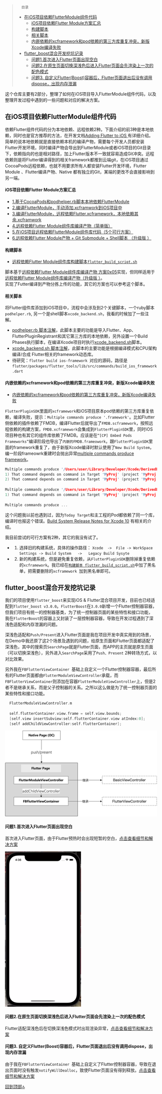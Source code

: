 <span id="go_top"> </span>
> 		目录
>  
> * [在iOS项目依赖FlutterModule组件代码](#id-h2-01)
> 	* [iOS项目依赖Flutter Module方案汇总](#id-h4-01)
> 	* [构建脚本](#id-h4-02)
> 	* [相关脚本](#id-h4-03)
> 	* [内嵌依赖的xcframework和pod依赖的第三方库重复冲突，新版Xcode编译失败](#id-h4-04)
> * [flutter_boost混合开发挖坑记录](#id-h2-02)
> 	* [问题1.首次进入Flutter页面出现空白](#id-h4-21)
> 	* [问题2.在原生页面切换深浅色后进入Flutter页面会先渲染上一次的配色模式](#id-h4-22)
> 	* [问题3. 自定义Flutter(Boost)容器后，Flutter页面退出后没有调用dispose，出现内存泄漏](#id-h4-23)
> 

这个仓库主要有2部分，整理了如何在iOS项目导入FlutterModule组件代码，以及整理开发过程中遇到的一些问题和对应的解决方案。

<h2 id="id-h2-01">在iOS项目依赖FlutterModule组件代码</h2>


依赖Flutter组件代码的分为本地依赖、远程依赖2种。下面介绍的前3种是本地依赖，同时也是官方推荐的方法，在开发文档[Adding Flutter to iOS
](https://flutter.dev/docs/development/add-to-app/ios/project-setup)有详细介绍。简单的说本地依赖就是直接依赖本机的编译产物，需要每个开发人员都安装Flutter开发环境，同时编译产物会导出到FlutterModule或者iOS项目的Git目录下，依赖指向的也是相对路径，加上Flutter版本不一致就容易造成Git冲突。远程依赖则是将Flutter编译得到的相关framework都推到云端git，在iOS项目通过CocoaPods远程依赖，也就不用要求所有人都安装Flutter开发环境，Flutter Module 、Flutter编译产物、Native 都有独立的Git，某端的更改不会直接影响到另一端。

<h4 id="id-h4-01">iOS项目依赖Flutter Module方案汇总</h4>

* [1.基于CocoaPods和podhelper.rb脚本本地依赖FlutterModule](https://github.com/XiFengLang/flutter_notes/blob/main/add_flutter_to_ios.md#id-h3-1)
* [2.编译FlutterModule，手动添加.xcframwork到iOS项目中](https://github.com/XiFengLang/flutter_notes/blob/main/add_flutter_to_ios.md#id-h3-2)
* [3.编译FlutterModule，远程依赖Flutter.xcframework，本地依赖其余.xcframwork](https://github.com/XiFengLang/flutter_notes/blob/main/add_flutter_to_ios.md#id-h3-3)
* [4.远程依赖Flutter Module组件库编译产物（简单版）](https://github.com/XiFengLang/flutter_notes/blob/main/add_flutter_to_ios.md#id-h3-4)
* [5.在iOS项目远程依赖FlutterModule组件库代码（5个可行方案）](https://github.com/XiFengLang/flutter_notes/blob/main/depend_flutter_module_remotely.md)
* [6.远程依赖Flutter Module产物 + Git Submodule + Shell脚本 （升级版 ）](https://github.com/XiFengLang/flutter_notes/blob/main/depend_flutter_remotely_upgrades.md)


<h4 id="id-h4-02">构建脚本</h4>

* [远程依赖Flutter Module组件库构建脚本`flutter_build_script.sh`](https://github.com/XiFengLang/flutter_notes/blob/main/flutter_build_script.md)

脚本基于[远程依赖Flutter Module组件库编译产物  方案0x05](https://github.com/XiFengLang/flutter_notes/blob/main/depend_flutter_module_remotely.md#id-h3-05)实现，但同样适用于[远程依赖Flutter Module组件库编译产物（升级版 ）](https://github.com/XiFengLang/flutter_notes/blob/main/depend_flutter_remotely_upgrades.md)。  
实现了Futter编译到产物分拣上传的功能，其它的方案也可以参考这个脚本。


<h4 id="id-h4-03">相关脚本</h4>

将Flutter组件库添加到iOS项目中，流程中会涉及到2个关键脚本，一个ruby脚本`podhelper.rb`, 另一个是shell脚本`xcode_backend.sh`，我看的时候加了一些注解。

* [podhelper.rb 脚本注解](https://github.com/XiFengLang/flutter_notes/blob/main/podhelper.rb)，此脚本主要的功能是导入Flutter、App、FlutterPluginRegistrant和其它第三方库的本地依赖，另外设置一个Build Phases执行脚本，在编译Xcode项目时执行[xcode_backend.sh](https://github.com/XiFengLang/flutter_notes/blob/main/xcode_backend.sh)脚本。
* [xcode_backend.sh 脚本注解](https://github.com/XiFengLang/flutter_notes/blob/main/xcode_backend.sh)，此脚本的主要功能是根据编译模式和CPU架构 编译/合成 Flutter相关的framework动态库。
* 待研究：`flutter build ios-framework `对应的源码，路径是`flutter/packages/flutter_tools/lib/src/commands/build_ios_framework.dart`

<h4 id="id-h4-04">内嵌依赖的xcframework和pod依赖的第三方库重复冲突，新版Xcode编译失败</h4>

* [内嵌依赖的xcframework和pod依赖的第三方库重复冲突，新版Xcode编译失败](https://github.com/XiFengLang/flutter_notes/blob/main/multiple_commands_produce_framework.md)

`FlutterPluginSDK`里面的`xcframework`和iOS项目原本pod依赖的第三方库重复依赖，编译失败，提示：`Multiple commands produce '.framework'`。比如Flutter侧依赖的插件依赖了FMDB，编译Flutter后就导出了`FMDB.scframework`，按照远程依赖的构建方案，`FMDB.xcframework`会集成到`FlutterPluginSDK`里，同时iOS项目种也有其它的组件库依赖了FMDB。应该是在`“[CP] Embed Pods Frameworks”`编译阶段也导出了`内嵌的FMDB.frameowork`，跟`FlutterPluginSDK`里面的framework重复了，由于新版Xcode编译时默认使用了`New Build System`，编一阶段frameowrk重建时会抛出异常[multiple commands produce framework](https://github.com/XiFengLang/flutter_notes/blob/main/multiple_commands_produce_framework.md)。

```C
Multiple commands produce '/Users/user/Library/Developer/Xcode/DerivedData/MyProj-flazyqyatfvrvsgcoofvwrizuvot/Build/Products/Debug-iphoneos/MyProj.app/Frameworks/FMDB.framework':
1) That command depends on command in Target 'MyProj' (project 'MyProj'): script phase “[CP] Embed Pods Frameworks”
2) That command depends on command in Target 'MyProj' (project 'MyProj'): script phase “[CP] Embed Pods Frameworks”

Multiple commands produce '/Users/user/Library/Developer/Xcode/DerivedData/MyProj-flazyqyatfvrvsgcoofvwrizuvot/Build/Products/Debug-iphoneos/MyProj.app/Frameworks/MMKV.framework':
1) That command depends on command in Target 'MyProj' (project 'MyProj'): script phase “[CP] Embed Pods Frameworks”

Multiple commands produce ...

```

这个问题我以前也遇到过，因为`Today Target`和主工程的Pod都依赖了同一个库，编译时也报这个错误。[Build System Release Notes for Xcode 10](https://developer.apple.com/documentation/xcode-release-notes/build-system-release-notes-for-xcode-10) 有相关的介绍。

我目前尝试的可行方案有2种，其它的我没有试了。

* 1. 选择旧的构建系统，具体的操作路径： `Xcode  ->  File -> WorkSpace Settings -> Build System   ->   Legacy Build Sysyte`
* 2. 新的构建系统，但是避免重复依赖，从`FlutterPluginSDK`删除掉重复依赖的`xcframework`。我已经在[`构建脚本 flutter_build_script.sh`](https://github.com/XiFengLang/flutter_notes/blob/main/flutter_build_script.md)中加了黑名单，把需要删除的`xcframework `加到黑名单即可。



<h2 id="id-h2-02">flutter_boost混合开发挖坑记录</h2>

我们的项目使用`flutter_boost`来实现iOS & Flutter混合项目开发，目前也已经适配到`flutter_boost v3.0.0`。`FlutterBoost`在`3.0.0`新增一个Flutter控制器容器，但我们项目有统一的控制器基类，为了统一控制器页面的某些特性和接口功能， 我在`FlutterBoost`的容器上又封装了一层控制器容器，导致在开发过程遇到了深浅色适配和内存泄漏的问题。

深浅色适配和`Push/Present`进入Flutter页面是我在项目开发中真实用到的场景，在Demo中我还原了这2个场景及遇到的问题，给原生页面和Flutter页面都适配了深浅色，其中的搜索页`SearchPage`就是Flutter页面，而APP的主页就是原生页面（可以切换深浅色），另外进入`SearchPage`采用了`Push、Present` 2种转场方式，以对比效果。


另外我在`FBFlutterViewContainer `基础上自定义一个Flutter控制器容器，最后所有的Flutter页面都由`FlutterModuleViewController`承载，而`FBFlutterViewContainer`则添加在容器`FlutterModuleViewController`上，但是2者不是继承关系，而是父子控制器的关系。之所以这么做是为了统一控制器页面的某些特性和接口功能。


```C
  FlutterModuleViewController.m

  self.flutterContainer.view.frame = self.view.bounds;
  [self.view insertSubview:self.flutterContainer.view atIndex:0];
  [self addChildViewController:self.flutterContainer];
```

<img src="https://github.com/XiFengLang/flutter_notes/blob/main/assets/flutter_page_container.png"  alt="Flutter控制器容器"/><br/>



<h4 id="id-h4-21">问题1.首次进入Flutter页面出现空白</h4>

首次进入Flutter页面，由于Flutter预热时会出现短暂的空白，[点击查看细节和解决方案](https://github.com/XiFengLang/flutter_notes/blob/main/flutter_boost_dark_mode.md)

<img src="https://github.com/XiFengLang/flutter_notes/blob/main/assets/ezgif.com-gif-maker.webp" width="50%" height="50%" alt="问题图"/><br/>


<h4 id="id-h4-22">问题2.在原生页面切换深浅色后进入Flutter页面会先渲染上一次的配色模式</h4>


Flutter适配深浅色后在切换深浅色模式时出现渲染异常，[点击查看细节和解决方案](https://github.com/XiFengLang/flutter_notes/blob/main/flutter_boost_dark_mode.md)

<h4 id="id-h4-23">问题3. 自定义Flutter(Boost)容器后，Flutter页面退出后没有调用dispose，出现内存泄漏</h4>

由于我在`FBFlutterViewContainer `基础上自定义了Flutter控制器容器，导致在退出页面时没有触发`notifyWillDealloc`，致使Flutter页面没有得到释放。[点击查看细节和解决方案](https://github.com/XiFengLang/flutter_notes/blob/main/flutter_boost_memory_leak.md)




[回到顶部🔝](#go_top)





